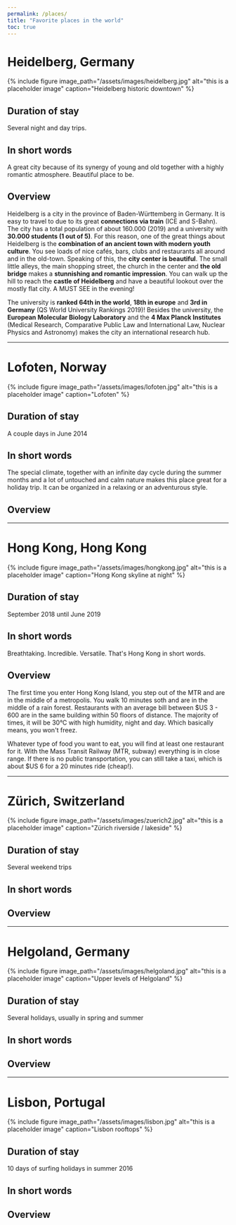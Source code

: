 ```yaml
---
permalink: /places/
title: "Favorite places in the world"
toc: true
---
```


# Heidelberg, Germany
{% include figure image_path="/assets/images/heidelberg.jpg" alt="this is a placeholder image" caption="Heidelberg historic downtown" %}

## Duration of stay

Several night and day trips.

## In short words

A great city because of its synergy of young and old together with a highly romantic atmosphere. Beautiful place to be.

## Overview

Heidelberg is a city in the province of Baden-Württemberg in Germany. It is easy to travel to due to its great **connections via train** (ICE and S-Bahn). The city has a total population of about 160.000 (2019) and a university with **30.000 students (1 out of 5)**. For this reason, one of the great things about Heidelberg is the **combination of an ancient town with modern youth culture**. You see loads of nice cafés, bars, clubs and restaurants all around and in the old-town. Speaking of this, the **city center is beautiful**. The small little alleys, the main shopping street, the church in the center and **the old bridge** makes a **stunnishing and romantic impression**. You can walk up the hill to reach the **castle of Heidelberg** and have a beautiful lookout over the mostly flat city. A MUST SEE in the evening!

The university is **ranked 64th in the world**, **18th in europe** and **3rd in Germany** (QS World University Rankings 2019)! Besides the university, the **European Molecular Biology Laboratory** and the **4 Max Planck Institutes** (Medical Research, Comparative Public Law and International Law, Nuclear Physics and Astronomy) makes the city an international research hub.

---

# Lofoten, Norway

{% include figure image_path="/assets/images/lofoten.jpg" alt="this is a placeholder image" caption="Lofoten" %}

## Duration of stay

A couple days in June 2014

## In short words

The special climate, together with an infinite day cycle during the summer months and a lot of untouched and calm nature makes this place great for a holiday trip. It can be organized in a relaxing or an adventurous style.

## Overview

---

# Hong Kong, Hong Kong

{% include figure image_path="/assets/images/hongkong.jpg" alt="this is a placeholder image" caption="Hong Kong skyline at night" %}

## Duration of stay

September 2018 until June 2019

## In short words

Breathtaking. Incredible. Versatile. That's Hong Kong in short words.

## Overview

The first time you enter Hong Kong Island, you step out of the MTR and are in the middle of a metropolis. You walk 10 minutes soth and are in the middle of a rain forest. Restaurants with an average bill between $US 3 - 600 are in the same building within 50 floors of distance. The majority of times, it will be 30°C with high humidity, night and day. Which basically means, you won't freez.

Whatever type of food you want to eat, you will find at least one restaurant for it. With the Mass Transit Railway (MTR, subway) everything is in close range. If there is no public transportation, you can still take a taxi, which is about $US 6 for a 20 minutes ride (cheap!).

---

# Zürich, Switzerland

{% include figure image_path="/assets/images/zuerich2.jpg" alt="this is a placeholder image" caption="Zürich riverside / lakeside" %}

## Duration of stay

Several weekend trips

## In short words

## Overview

---

# Helgoland, Germany

{% include figure image_path="/assets/images/helgoland.jpg" alt="this is a placeholder image" caption="Upper levels of Helgoland" %}

## Duration of stay

Several holidays, usually in spring and summer

## In short words

## Overview

---

# Lisbon, Portugal

{% include figure image_path="/assets/images/lisbon.jpg" alt="this is a placeholder image" caption="Lisbon rooftops" %}

## Duration of stay

10 days of surfing holidays in summer 2016

## In short words

## Overview
